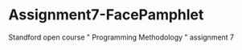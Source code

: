 Assignment7-FacePamphlet
========================

Standford open course " Programming Methodology " assignment 7
